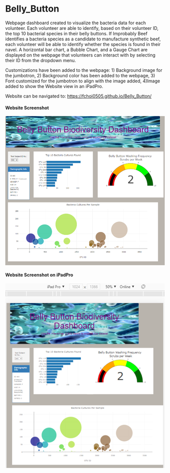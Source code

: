 # Belly_Button
Webpage dashboard created to visualize the bacteria data for each volunteer.  Each volunteer are able to identify, based on their volunteer ID, the top 10 bacterial species in their belly buttons.  If Improbably Beef identifies a bacteria species as a candidate to manufacture synthetic beef, each volunteer will be able to identify whether the species is found in their navel.  A horizontal bar chart, a Bubble Chart, and a Gauge Chart are displayed on the webpage that volunteers can interact with by selecting their ID from the dropdown menu.

Customizations have been added to the webpage:  1) Background image for the jumbotron, 2) Background color has been added to the webpage, 3) Font customized for the jumbotron to align with the image added, 4)Image added to show the Website view in an iPadPro.

Website can be navigated to:  https://fchoi0505.github.io/Belly_Button/

#### Website Screenshot 
![](images/Webpage.png)


#### Website Screenshot on iPadPro
![](images/Webpage_iPadPro.png)
